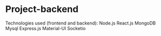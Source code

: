 # Project-backend


Technologies used (frontend and backend):
Node.js
React.js
MongoDB
Mysql
Express.js
Material-UI
Socketio
